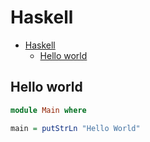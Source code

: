 # Haskell

<!--ts-->
* [Haskell](hasekll.md#haskell)
   * [Hello world](hasekll.md#hello-world)

<!-- Added by: runner, at: Sun Feb  6 08:58:46 UTC 2022 -->

<!--te-->

## Hello world
```haskell
module Main where

main = putStrLn "Hello World"
```
